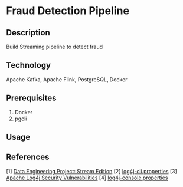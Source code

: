 # Fraud Detection Pipeline

## Description

Build Streaming pipeline to detect fraud

## Technology

Apache Kafka, Apache Flink, PostgreSQL, Docker

## Prerequisites

1. Docker
2. pgcli

## Usage

## References
[1] [Data Engineering Project: Stream Edition](https://www.startdataengineering.com/post/data-engineering-project-for-beginners-stream-edition/)
[2] [log4j-cli.properties](https://github.com/apache/flink/blob/release-1.11.0/flink-dist/src/main/flink-bin/conf/log4j-cli.properties)
[3] [Apache Log4j Security Vulnerabilities](https://logging.apache.org/log4j/2.x/security.html)
[4] [log4j-console.properties](https://github.com/apache/flink/blob/release-1.11.0/flink-dist/src/main/flink-bin/conf/log4j-console.properties)